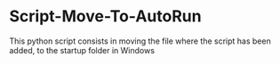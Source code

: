 # Script-Move-To-AutoRun
This python script consists in moving the file where the script has been added, to the startup folder in Windows
